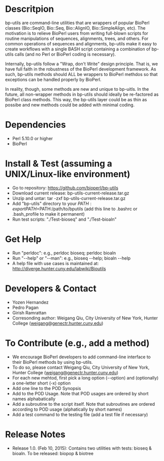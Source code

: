 # Descritpion
bp-utils are command-line utilities that are wrappers of popular BioPerl classes (Bio::SeqIO, Bio::Seq, Bio::AlignIO, Bio::SimpleAlign, etc). The motivation is to relieve BioPerl users from writing full-blown scripts for routine manipulations of sequences, alignments, trees, and others. For common operations of sequences and alignments, bp-utils make it easy to create workflows with a single BASH script containing a combination of bp-utils calls (and no Perl or BioPerl coding is necessary).

Internally, bp-utils follow a "Wrap, don't Write" design principle. That is, we have full faith in the robustness of the BioPerl development framework. As such, bp-utils methods should ALL be wrappers to BioPerl methdos so that exceptions can be handled properly by BioPerl. 

In reality, though, some methods are new and unique to bp-uitls. In the future, all non-wrapper methods in bp-utils should ideally be re-factored as BioPerl class methods. This way, the bp-utils layer could be as thin as possibe and new methods could be added with minimal coding.

# Dependencies
* Perl 5.10.0 or higher
* BioPerl

# Install & Test (assuming a UNIX/Linux-like environment)
* Go to repository: https://github.com/bioperl/bp-utils
* Download current release: bp-utils-current-release.tar.gz
* Unzip and untar: tar -zxf bp-utils-current-release.tar.gz
* Add "bp-utils" directory to your $PATH: export PATH=$PATH:/path/to/bputils (add this line to .bashrc or .bash_profile to make it permanent)
* Run test scripts: "./Test-bioseq" and "./Test-bioaln"

# Get Help
* Run "perldoc": e.g., perldoc bioseq; perldoc bioaln
* Run "--help" or "--man": e.g., bioseq --help; bioaln --help
* A help file with use cases is maintained at: http://diverge.hunter.cuny.edu/labwiki/Bioutils

# Developers & Contact
* Yozen Hernandez
* Pedro Pagan
* Girish Ramrattan 
* Corresonding author: Weigang Qiu, City University of New York, Hunter College  (weigang@genectr.hunter.cuny.edu)

# To Contribute (e.g., add a method)
* We encourage BioPerl developers to add command-line interface to their BioPerl methods by using bp-utils.
* To do so, please contact Weigang Qiu, City University of New York, Hunter College  (weigang@genectr.hunter.cuny.edu)
* For each new mehtod, first pick a long option (--option) and (optionally) a one-letter short (-x) option
* Add one line to the POD Synopsis
* Add to the POD Usage. Note that POD usages are ordered by short names alphabatically
* Add a subroutine to the script itself. Note that subroutines are ordered according to POD usage (alphatically by short names)
* Add a test command to the testing file (add a test file if necessary)

# Release Notes
* Release 1.0. (Feb 10, 2015): Contains two utilities with tests: bioseq & bioaln. To be released: biopop & biotree

